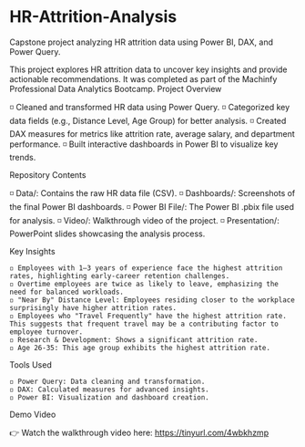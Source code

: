 # HR-Attrition-Analysis
Capstone project analyzing HR attrition data using Power BI, DAX, and Power Query.

This project explores HR attrition data to uncover key insights and provide actionable recommendations. It was completed as part of the Machinfy Professional Data Analytics Bootcamp.
Project Overview

   ◽ Cleaned and transformed HR data using Power Query.
   ◽ Categorized key data fields (e.g., Distance Level, Age Group) for better analysis.
   ◽ Created DAX measures for metrics like attrition rate, average salary, and department performance.
   ◽ Built interactive dashboards in Power BI to visualize key trends.

Repository Contents

   ◽ Data/: Contains the raw HR data file (CSV).
   ◽ Dashboards/: Screenshots of the final Power BI dashboards.
   ◽ Power BI File/: The Power BI .pbix file used for analysis.
   ◽ Video/: Walkthrough video of the project.
   ◽ Presentation/: PowerPoint slides showcasing the analysis process.

Key Insights

    ◽ Employees with 1–3 years of experience face the highest attrition rates, highlighting early-career retention challenges.
    ◽ Overtime employees are twice as likely to leave, emphasizing the need for balanced workloads.
    ◽ "Near By" Distance Level: Employees residing closer to the workplace surprisingly have higher attrition rates.
    ◽ Employees who "Travel Frequently" have the highest attrition rate. This suggests that frequent travel may be a contributing factor to employee turnover.
    ◽ Research & Development: Shows a significant attrition rate.
    ◽ Age 26-35: This age group exhibits the highest attrition rate.

Tools Used

    ◽ Power Query: Data cleaning and transformation.
    ◽ DAX: Calculated measures for advanced insights.
    ◽ Power BI: Visualization and dashboard creation.

Demo Video

👉 Watch the walkthrough video here: https://tinyurl.com/4wbkhzmp

